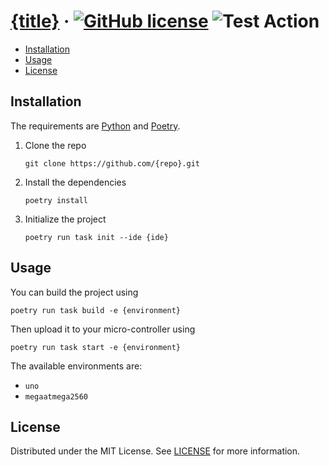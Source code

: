 # [{title}](./README.md) &middot; [![GitHub license]](./LICENSE) ![Test Action]

<!-- Table of Contents -->

- [Installation](#installation)
- [Usage](#usage)
- [License](#license)

## Installation

The requirements are [Python] and [Poetry].

1. Clone the repo
   ```shell
   git clone https://github.com/{repo}.git
   ```

2. Install the dependencies
   ```shell
   poetry install
   ```

3. Initialize the project
   ```shell
   poetry run task init --ide {ide}
   ```

## Usage

You can build the project using
```shell
poetry run task build -e {environment}
```

Then upload it to your micro-controller using
```shell
poetry run task start -e {environment}
```

The available environments are:
- `uno`
- `megaatmega2560`

## License

Distributed under the MIT License. See [LICENSE](./LICENSE) for more information.

<!-- Packages Links -->

[poetry]: https://python-poetry.org/docs
[python]: https://www.python.org/downloads


<!-- Shields.io links -->

[gitHub license]: https://img.shields.io/badge/license-MIT-blue.svg
[test action]: https://github.com/{repo}/actions/workflows/test-build.yaml/badge.svg
